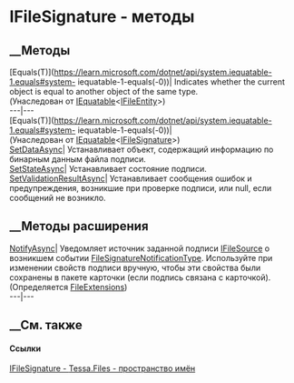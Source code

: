 # IFileSignature - методы
##  __Методы
[Equals(T)](https://learn.microsoft.com/dotnet/api/system.iequatable-1.equals#system-
iequatable-1-equals\(-0\))| Indicates whether the current object is equal to
another object of the same type.  
(Унаследован от
[IEquatable](https://learn.microsoft.com/dotnet/api/system.iequatable-1)<[IFileEntity](T_Tessa_Files_IFileEntity.htm)>)  
---|---  
[Equals(T)](https://learn.microsoft.com/dotnet/api/system.iequatable-1.equals#system-
iequatable-1-equals\(-0\))|  
(Унаследован от
[IEquatable](https://learn.microsoft.com/dotnet/api/system.iequatable-1)<[IFileSignature](T_Tessa_Files_IFileSignature.htm)>)  
[SetDataAsync](M_Tessa_Files_IFileSignature_SetDataAsync.htm)| Устанавливает
объект, содержащий информацию по бинарным данным файла подписи.  
[SetStateAsync](M_Tessa_Files_IFileSignature_SetStateAsync.htm)| Устанавливает
состояние подписи.  
[SetValidationResultAsync](M_Tessa_Files_IFileSignature_SetValidationResultAsync.htm)|
Устанавливает сообщения ошибок и предупреждения, возникшие при проверке
подписи, или null, если сообщений не возникло.  
## __Методы расширения
[NotifyAsync](M_Tessa_Files_FileExtensions_NotifyAsync_1.htm)|  Уведомляет
источник заданной подписи [IFileSource](T_Tessa_Files_IFileSource.htm) о
возникшем событии
[FileSignatureNotificationType](T_Tessa_Files_FileSignatureNotificationType.htm).
Используйте при изменении свойств подписи вручную, чтобы эти свойства были
сохранены в пакете карточки (если подпись связана с карточкой).  
(Определяется [FileExtensions](T_Tessa_Files_FileExtensions.htm))  
---|---  
##  __См. также
#### Ссылки
[IFileSignature - ](T_Tessa_Files_IFileSignature.htm)
[Tessa.Files - пространство имён](N_Tessa_Files.htm)
